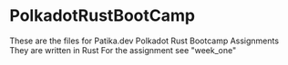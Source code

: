 # PolkadotRustBootCamp
These are the files for Patika.dev Polkadot Rust Bootcamp Assignments
They are written in Rust
For the assignment see "week_one"

